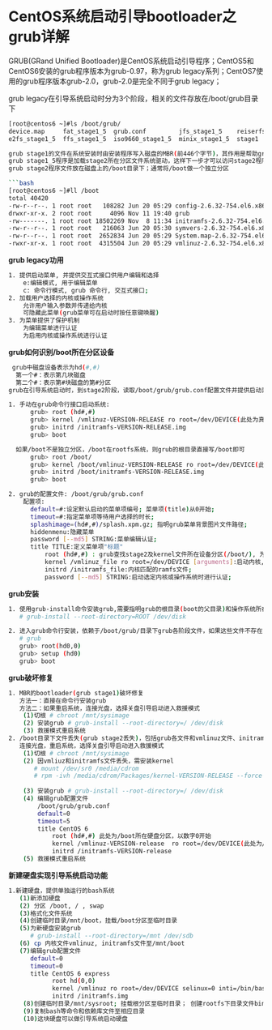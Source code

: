 # CentOS系统启动引导bootloader之grub详解

GRUB(GRand Unified Bootloader)是CentOS系统启动引导程序；CentOS5和CentOS6安装的grub程序版本为grub-0.97，称为grub legacy系列；CentOS7使用的grub程序版本grub-2.0，grub-2.0是完全不同于grub legacy；

grub legacy在引导系统启动时分为3个阶段，相关的文件存放在/boot/grub目录下

```bash
[root@centos6 ~]#ls /boot/grub/
device.map     fat_stage1_5  grub.conf         jfs_stage1_5    reiserfs_stage1_5  stage2         vstafs_stage1_5
e2fs_stage1_5  ffs_stage1_5  iso9660_stage1_5  minix_stage1_5  stage1             ufs2_stage1_5  xfs_stage1_5

grub stage1的文件在系统安装时由安装程序写入磁盘的MBR(前446个字节)，其作用是帮助grub找到stage2的程序；
grub stage1_5程序是加载stage2所在分区文件系统驱动，这样下一步才可以访问stage2程序文件
grub stage2程序文件放在磁盘上的/boot目录下；通常将/boot做一个独立分区

```bash
[root@centos6 ~]#ll /boot
total 40420
-rw-r--r--. 1 root root   108282 Jun 20 05:29 config-2.6.32-754.el6.x86_64
drwxr-xr-x. 2 root root     4096 Nov 11 19:40 grub
-rw-------. 1 root root 18502269 Nov  8 11:34 initramfs-2.6.32-754.el6.x86_64.img
-rw-r--r--. 1 root root   216063 Jun 20 05:30 symvers-2.6.32-754.el6.x86_64.gz
-rw-r--r--. 1 root root  2652834 Jun 20 05:29 System.map-2.6.32-754.el6.x86_64
-rwxr-xr-x. 1 root root  4315504 Jun 20 05:29 vmlinuz-2.6.32-754.el6.x86_64
``` 
**grub legacy功用**
```bash
1. 提供启动菜单, 并提供交互式接口供用户编辑和选择
    e:编辑模式, 用于编辑菜单
    c: 命令行模式, grub 命令行, 交互式接口;
2. 加载用户选择的内核或操作系统
    允许用户输入参数并传递给内核
    可隐藏此菜单(grub菜单可在启动时按任意键唤醒)
3. 为菜单提供了保护机制
    为编辑菜单进行认证
    为启用内核或操作系统进行认证
```
**grub如何识别/boot所在分区设备**
```bash
 grub中磁盘设备表示为hd(#,#)
  第一个#：表示第几块磁盘
  第二个#：表示第#块磁盘的第#分区
grub在引导系统启动时，到stage2阶段，读取/boot/grub/grub.conf配置文件并提供启动菜单供用户选择和编辑，用户也可以进入grub的命令行模式手动编辑启动系统，要为grub指明/boot所在磁盘分区(hd#,#), 要启动内核vmlinuz文件位置和initialramfs文件位置。

1. 手动在grub命令行接口启动系统:
      grub> root (hd#,#)
      grub> kernel /vmlinuz-VERSION-RELEASE ro root=/dev/DEVICE(此处为真正根文件系统所在分区)
      grub> initrd /initramfs-VERSION-RELEASE.img 
      grub> boot 

  如果/boot不是独立分区，/boot在rootfs系统，则grub的根目录直接写/boot即可
      grub> root /boot/
      grub> kernel /boot/vmlinuz-VERSION-RELEASE ro root=/dev/DEVICE(此处为真正根文件系统所在分区)
      grub> initrd /boot/initramfs-VERSION-RELEASE.img 
      grub> boot

2. grub的配置文件: /boot/grub/grub.conf 
    配置项:
      default=#:设定默认启动的菜单项编号; 菜单项(title)从0开始;
      timeout=#:指定菜单项等待用户选择的时长;
      splashimage=(hd#,#)/splash.xpm.gz; 指明grub菜单背景图片文件路径;
      hiddenmenu:隐藏菜单
      password [--md5] STRING:菜单编辑认证;
      title TITLE:定义菜单项"标题"
          root (hd#,#) : grub查找stage2及kernel文件所在设备分区(/boot/), 为grub的"根";
          kernel /vmlinuz_file ro root=/dev/DEVICE [arguments]:启动内核,设定内核参数;
          initrd /initramfs_file:内核匹配的ramfs文件;
          password [--md5] STRING:启动选定内核或操作系统时进行认证;
```
**grub安装**
```bash
1. 使用grub-install命令安装grub,需要指明grub的根目录(boot的父目录)和操作系统所在磁盘
   # grub-install --root-directory=ROOT /dev/disk

2. 进入grub命令行安装，依赖于/boot/grub/目录下grub各阶段文件，如果这些文件不存在，则不能使用此方法安装grub
   # grub
   grub> root(hd0,0)
   grub> setup (hd0)
   grub> boot
```
**grub破坏修复**
```bash
1. MBR的bootloader(grub stage1)破坏修复
   方法一：直接在命令行安装grub
   方法二：如果重启系统，连接光盘，选择关盘引导启动进入救援模式
    (1)切根 # chroot /mnt/sysimage
    (2) 安装grub # grub-install --root-directory=/ /dev/disk
    (3) 救援模式重启系统
2. /boot目录下文件丢失(grub stage2丢失)，包括grub各文件和vmlinuz文件、initramfs文件，重启系统修复
   连接光盘，重启系统，选择关盘引导启动进入救援模式
    (1)切根 # chroot /mnt/sysimage
    (2) 因vmliuz和initramfs文件丢失，需安装kernel
       # mount /dev/sr0 /media/cdrom
       # rpm -ivh /media/cdrom/Packages/kernel-VERSION-RELEASE --force
    
    (3) 安装grub # grub-install --root-directory=/ /dev/disk
    (4) 编辑grub配置文件
        /boot/grub/grub.conf
        default=0
        timeout=5
        title CentOS 6 
            root (hd#,#) 此处为/boot所在硬盘分区，以数字0开始
            kernel /vmlinuz-VERSION-release  ro root=/dev/DEVICE(此处为/所在磁盘分区)
            initrd /initramfs-VERSION-release 
    (5) 救援模式重启系统
```
**新建硬盘实现引导系统启动功能**
```bash
1.新建硬盘，提供单独运行的bash系统
   (1)新添加硬盘
   (2) 分区 /boot, / , swap
   (3)格式化文件系统
   (4)创建临时目录/mnt/boot，挂载/boot分区至临时目录
   (5)为新硬盘安装grub 
      # grub-install --root-directory=/mnt /dev/sdb
   (6) cp 内核文件vmlinuz, initramfs文件至/mnt/boot 
   (7)编辑grub配置文件
      default=0
      timeout=0
      title CentOS 6 express
            root hd(0,0)
            kernel /vmlinuz ro root=/dev/DEVICE selinux=0 inti=/bin/bash
            initrd /initramfs.img
    (8)创建临时目录/mnt/sysroot; 挂载根分区至临时目录； 创建rootfs下目录文件bin, sbin，....
    (9)复制bash等命令和依赖库文件至相应目录
    (10)这块硬盘可以做引导系统启动硬盘

